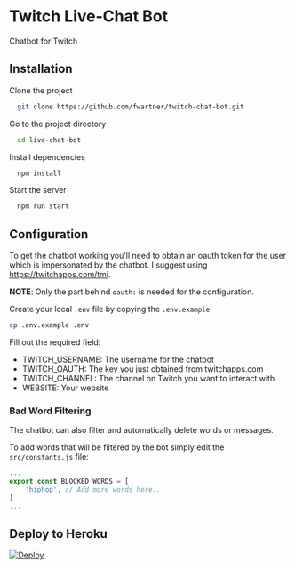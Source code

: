 # Twitch Live-Chat Bot

Chatbot for Twitch

## Installation

Clone the project

```bash
  git clone https://github.com/fwartner/twitch-chat-bot.git
```

Go to the project directory

```bash
  cd live-chat-bot
```

Install dependencies

```bash
  npm install
```

Start the server

```bash
  npm run start
```

## Configuration

To get the chatbot working you'll need to obtain an oauth token for the user which is impersonated by the chatbot.
I suggest using https://twitchapps.com/tmi.

**NOTE**: Only the part behind `oauth:` is needed for the configuration.

Create your local `.env` file by copying the `.env.example`:

```bash
cp .env.example .env
```

Fill out the required field:

- TWITCH_USERNAME: The username for the chatbot
- TWITCH_OAUTH: The key you just obtained from twitchapps.com
- TWITCH_CHANNEL: The channel on Twitch you want to interact with
- WEBSITE: Your website

### Bad Word Filtering

The chatbot can also filter and automatically delete words or messages.

To add words that will be filtered by the bot simply edit the `src/constants.js` file:

```javascript
...
export const BLOCKED_WORDS = [
    'hiphop', // Add more words here..
]
...
```

## Deploy to Heroku

[![Deploy](https://www.herokucdn.com/deploy/button.svg)](https://heroku.com/deploy?template=https://github.com/fwartner/twitch-chat-bot)
